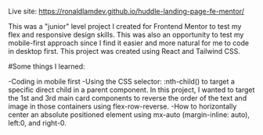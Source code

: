 Live site: https://ronaldlamdev.github.io/huddle-landing-page-fe-mentor/

This was a "junior" level project I created for Frontend Mentor to test my flex and responsive design skills.
This was also an opportunity to test my mobile-first approach since I find it easier and more natural for me to code in 
desktop first. 
This project was created using React and Tailwind CSS.

#Some things I learned:

-Coding in mobile first
-Using the CSS selector: :nth-child() to target a specific direct child in a parent component. In this project, I wanted to target
the 1st and 3rd main card components to reverse the order of the text and image in those containers using flex-row-reverse.
-How to horizontally center an absolute positioned element using mx-auto (margin-inline: auto), left:0, and right-0.
